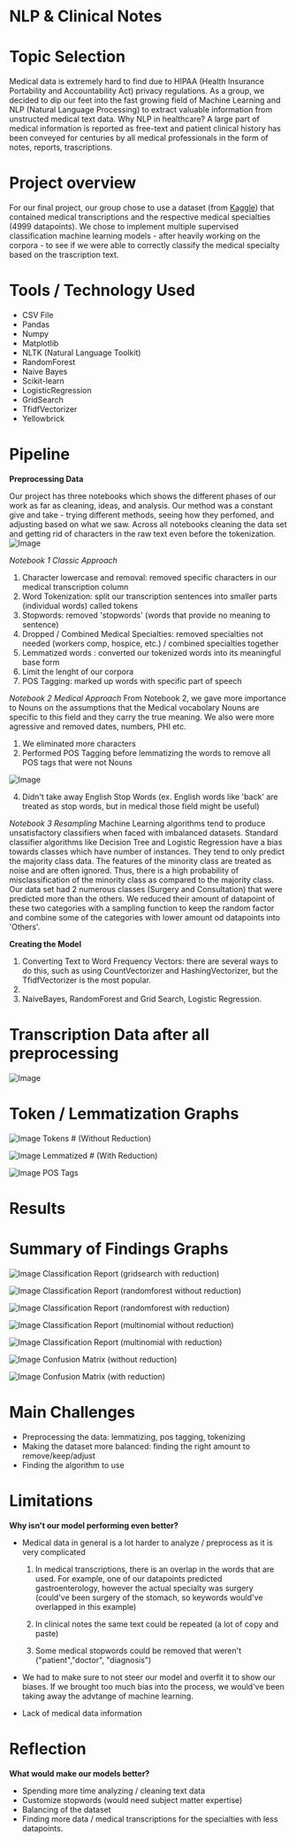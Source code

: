 # NLP & Clinical Notes


# Topic Selection

Medical data is extremely hard to find due to HIPAA (Health Insurance Portability and Accountability Act) privacy regulations. As a group, we decided to dip our feet into the fast growing field of Machine Learning and NLP (Natural Language Processing) to extract valuable information from unstructed medical text data. 
Why NLP in healthcare? 
A large part of medical information is reported as free-text and patient clinical history has been conveyed for centuries by all medical professionals in the form of notes, reports, trascriptions. 

# Project overview

For our final project, our group chose to use a dataset (from [Kaggle](https://www.kaggle.com/tboyle10/medicaltranscriptions?select=mtsamples.csv)) that contained medical transcriptions and the respective medical specialties (4999 datapoints). We chose to implement multiple supervised classification machine learning models - after heavily working on the corpora - to see if we were able to correctly classify the medical specialty based on the trascription text. 

# Tools / Technology Used

* CSV File                              
* Pandas                                
* Numpy                                 
* Matplotlib                            
* NLTK (Natural Language Toolkit)
* RandomForest
* Naive Bayes
* Scikit-learn
* LogisticRegression
* GridSearch
* TfidfVectorizer
* Yellowbrick

# Pipeline

**Preprocessing Data**

Our project has three notebooks which shows the different phases of our work as far as cleaning, ideas, and analysis. 
Our method was a constant give and take - trying different methods, seeing how they perfomed, and adjusting based on what we saw.
Across all notebooks cleaning the data set and getting rid of characters in the raw text even before the tokenization.
![Image](https://github.com/AliceSartori/NLP_AND_Clinical-Notes/blob/main/Screen%20Shot%202021-05-03%20at%2012.33.12%20PM.png)

*Notebook 1 Classic Approach*
1. Character lowercase and removal: removed specific characters in our medical transcription column 
2. Word Tokenization: split our transcription sentences into smaller parts (individual words) called tokens
3. Stopwords: removed 'stopwords' (words that provide no meaning to sentence)
3. Dropped / Combined Medical Specialties: removed specialties not needed (workers comp, hospice, etc.) / combined specialties together
4. Lemmatized words : converted our tokenized words into its meaningful base form
5. Limit the lenght of our corpora
6. POS Tagging: marked up words with specific part of speech

*Notebook 2 Medical Approach*
From Notebook 2, we gave more importance to Nouns on the assumptions that the Medical vocabolary Nouns are specific to this field and they carry the true meaning. We also were more agressive and removed dates, numbers, PHI etc.
1. We eliminated more characters 
2. Performed POS Tagging before lemmatizing the words to remove all POS tags that were not Nouns

![Image](https://github.com/AliceSartori/Medical_Specialist_Machine_Learning/blob/main/plots/tokens_plot_total_corpus.png)
                               
4. Didn't take away English Stop Words (ex. English words like 'back' are treated as stop words, but in medical those field might be useful)

*Notebook 3 Resampling*
Machine Learning algorithms tend to produce unsatisfactory classifiers when faced with imbalanced datasets. Standard classifier algorithms like Decision Tree and Logistic Regression have a bias towards classes which have number of instances. They tend to only predict the majority class data. The features of the minority class are treated as noise and are often ignored. Thus, there is a high probability of misclassification of the minority class as compared to the majority class.
Our data set had 2 numerous classes (Surgery and Consultation) that were predicted more than the others.
We reduced their amount of datapoint of these two categories with a sampling function to keep the random factor and combine some of the categories with lower amount od datapoints into 'Others'.

**Creating the Model**

1. Converting Text to Word Frequency Vectors: there are several ways to do this, such as using CountVectorizer and HashingVectorizer, but the TfidfVectorizer is the most popular.
2. 
3. NaiveBayes, RandomForest and Grid Search, Logistic Regression.


# Transcription Data after all preprocessing


![Image](https://github.com/AliceSartori/Medical_Specialist_Machine_Learning/blob/main/plots/preprocessed_dataset.png)


# Token / Lemmatization Graphs

![Image](https://github.com/AliceSartori/Medical_Specialist_Machine_Learning/blob/main/plots/Corpus_view_with_tokens_number_WITHOUTREDUCTION.png)
                    Tokens # (Without Reduction)

![Image](https://github.com/AliceSartori/Medical_Specialist_Machine_Learning/blob/main/plots/Corpus_view_with_Lemmas_after_first_reduction.png)
                    Lemmatized # (With Reduction)

![Image](https://github.com/AliceSartori/Medical_Specialist_Machine_Learning/blob/main/plots/tokens_plot_total_corpus.png)
                                POS Tags



# Results



# Summary of Findings Graphs

![Image](https://github.com/AliceSartori/Medical_Specialist_Machine_Learning/blob/main/plots/classification_report_GRIDSEARCH_WITHREDUCTION.png)
                    Classification Report (gridsearch with reduction)

![Image](https://github.com/AliceSartori/Medical_Specialist_Machine_Learning/blob/main/plots/classification_report_RANDOMFOREST_FIRST_ANALYSIS.png)
                    Classification Report (randomforest without reduction)

![Image](https://github.com/AliceSartori/Medical_Specialist_Machine_Learning/blob/main/plots/classification_report_RANDOMFOREST_WITHREDUCTION.png)
                    Classification Report (randomforest with reduction)

![Image](https://github.com/AliceSartori/Medical_Specialist_Machine_Learning/blob/main/plots/classification_report_multinomial_FIRSTANALYSIS.png)
                    Classification Report (multinomial without reduction)

![Image](https://github.com/AliceSartori/Medical_Specialist_Machine_Learning/blob/main/plots/classification_report_multinomial_WITHREDUCTION.png)
                    Classification Report (multinomial with reduction)

![Image](https://github.com/AliceSartori/Medical_Specialist_Machine_Learning/blob/main/plots/confusion_matrix_without_reduction.png)
                    Confusion Matrix (without reduction)


![Image](https://github.com/AliceSartori/Medical_Specialist_Machine_Learning/blob/main/plots/confusion_matrix_with_reduction.png)
                    Confusion Matrix (with reduction)


# Main Challenges

* Preprocessing the data: lemmatizing, pos tagging, tokenizing
* Making the dataset more balanced: finding the right amount to remove/keep/adjust
* Finding the algorithm to use


# Limitations 

**Why isn't our model performing even better?**

* Medical data in general is a lot harder to analyze / preprocess as it is very complicated
    
    1. In medical transcriptions, there is an overlap in the words that are used.  For example, one of our datapoints predicted gastroenterology, however the actual specialty was surgery (could've been surgery of the stomach, so keywords would've overlapped in this example) 
    
    2. In clinical notes the same text could be repeated (a lot of copy and paste)

    3. Some medical stopwords could be removed that weren't ("patient","doctor", "diagnosis")

* We had to make sure to not steer our model and overfit it to show our biases.  If we brought too much bias into the process, we would've been taking away the advtange of machine learning.

* Lack of medical data information


# Reflection

**What would make our models better?**

* Spending more time analyzing / cleaning text data 
* Customize stopwords (would need subject matter expertise)
* Balancing of the dataset
* Finding more data / medical transcriptions for the specialties with less datapoints.


